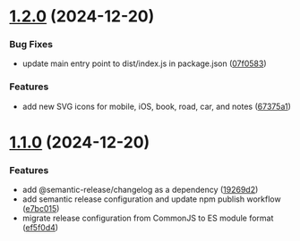 # [1.2.0](https://github.com/EliusHHimel/free-icons-svg/compare/v1.1.0...v1.2.0) (2024-12-20)


### Bug Fixes

* update main entry point to dist/index.js in package.json ([07f0583](https://github.com/EliusHHimel/free-icons-svg/commit/07f0583995c79b4b88bff27ec0510b95c37b0fd6))


### Features

* add new SVG icons for mobile, iOS, book, road, car, and notes ([67375a1](https://github.com/EliusHHimel/free-icons-svg/commit/67375a1189b5cfc5898167963646b65e387099a5))

# [1.1.0](https://github.com/EliusHHimel/free-icons-svg/compare/v1.0.6...v1.1.0) (2024-12-20)


### Features

* add @semantic-release/changelog as a dependency ([19269d2](https://github.com/EliusHHimel/free-icons-svg/commit/19269d2e6d1d9e72c962e563c4a8964e7c0bc9b1))
* add semantic release configuration and update npm publish workflow ([e7bc015](https://github.com/EliusHHimel/free-icons-svg/commit/e7bc0150bc17c594a10c186963e30e5d7534a9c0))
* migrate release configuration from CommonJS to ES module format ([ef5f0d4](https://github.com/EliusHHimel/free-icons-svg/commit/ef5f0d4e574815658e7e69c2111e10615b36b924))
